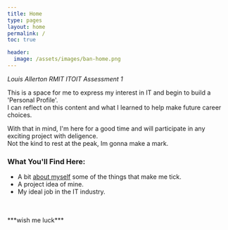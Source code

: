 ```yaml
---
title: Home
type: pages
layout: home
permalink: /
toc: true

header:
  image: /assets/images/ban-home.png
---
```


*Louis Allerton RMIT ITOIT Assessment 1*  
  
This is a space for me to express my interest in IT and begin to build a 'Personal Profile'.   
I can reflect on this content and what I learned to help make future career choices.  


With that in mind, I'm here for a good time and will participate in any exciting project with deligence.  
Not the kind to rest at the peak, Im gonna make a mark.

### What You'll Find Here:

- A bit [about myself][about] some of the things that make me tick.
- A project idea of mine.
- My ideal job in the IT industry.

<br>
<br>
***wish me luck***  

[about]: /_pages/about.md




